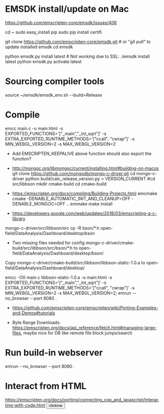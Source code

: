 # EMSDK install/update on Mac
https://github.com/emscripten-core/emsdk/issues/406

cd ~
sudo easy_install pip
sudo pip install certifi

git clone https://github.com/emscripten-core/emsdk.git # or "git pull" to update installed emsdk
cd emsdk

python emsdk.py install latest # Not working due to SSL: ./emsdk install latest
python emsdk.py activate latest

# Sourcing compiler tools
source ~/emsdk/emsdk_env.sh --build=Release

# Compile
emcc main.c -o main.html -s EXPORTED_FUNCTIONS='["_main","_int_sqrt"]' -s EXTRA_EXPORTED_RUNTIME_METHODS='["ccall", "cwrap"]' -s MIN_WEBGL_VERSION=2 -s MAX_WEBGL_VERSION=2

- Add EMSCRIPTEN_KEEPALIVE above function should also export the function?

- http://mongoc.org/libmongoc/current/installing.html#building-on-macos
git clone https://github.com/mongodb/mongo-c-driver.git
cd mongo-c-driver
python build/calc_release_version.py > VERSION_CURRENT
#cd src/libbson
mkdir cmake-build
cd cmake-build
- https://emscripten.org/docs/compiling/Building-Projects.html
emcmake cmake -DENABLE_AUTOMATIC_INIT_AND_CLEANUP=OFF -DENABLE_MONGOC=OFF ..
emmake make install

- https://developers.google.com/web/updates/2018/03/emscripting-a-c-library

mongo-c-driver/src/libbson/src
cp -R bson/*.h open-field/DataAnalysis/Dashboard/desktop/bson

- Two missing files needed for config
mongo-c-driver/cmake-build/src/libbson/src/bson/*.h to open-field/DataAnalysis/Dashboard/desktop/bson/

Copy mongo-c-driver/cmake-build/src/libbson/libbson-static-1.0.a to open-field/DataAnalysis/Dashboard/desktop/

emcc -O0 main.c libbson-static-1.0.a -o main.html -s EXPORTED_FUNCTIONS='["_main","_int_sqrt"]' -s EXTRA_EXPORTED_RUNTIME_METHODS='["ccall", "cwrap"]' -s MIN_WEBGL_VERSION=2 -s MAX_WEBGL_VERSION=2; emrun --no_browser --port 8080 .

- https://github.com/emscripten-core/emscripten/wiki/Porting-Examples-and-Demos#tutorials


- Byte Range Downloads: https://emscripten.org/docs/api_reference/fetch.html#managing-large-files, maybe nice for DB like remote file block jumps/search

# Run build-in webserver
emrun --no_browser --port 8080 .

# Interact from HTML
https://emscripten.org/docs/porting/connecting_cpp_and_javascript/Interacting-with-code.html
<input id="clickMe" type="button" value="clickme" onclick="int_sqrt = Module.cwrap('int_sqrt', 'number', ['number']); int_sqrt(12);" />